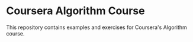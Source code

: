 # Coursera Algorithm Course

This repository contains examples and exercises for Coursera's Algorithm
course.

